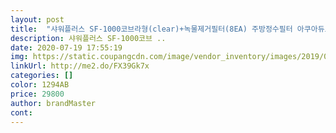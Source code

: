 ```yaml
---
layout: post 
title:  "샤워플러스 SF-1000코브라형(clear)+녹물제거필터(8EA) 주방정수필터 아쿠아듀오, 1박스" 
description: 샤워플러스 SF-1000코브 ..
date: 2020-07-19 17:55:19 
img: https://static.coupangcdn.com/image/vendor_inventory/images/2019/02/27/17/2/51530d82-b52f-4df3-87aa-4ee136b8c655.jpg 
linkUrl: http://me2.do/FX39Gk7x 
categories: [] 
color: 1294AB 
price: 29800 
author: brandMaster 
cont:  
---
```

 